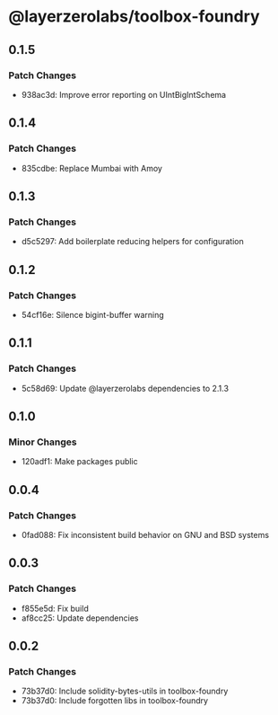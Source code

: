 # @layerzerolabs/toolbox-foundry

## 0.1.5

### Patch Changes

- 938ac3d: Improve error reporting on UIntBigIntSchema

## 0.1.4

### Patch Changes

- 835cdbe: Replace Mumbai with Amoy

## 0.1.3

### Patch Changes

- d5c5297: Add boilerplate reducing helpers for configuration

## 0.1.2

### Patch Changes

- 54cf16e: Silence bigint-buffer warning

## 0.1.1

### Patch Changes

- 5c58d69: Update @layerzerolabs dependencies to 2.1.3

## 0.1.0

### Minor Changes

- 120adf1: Make packages public

## 0.0.4

### Patch Changes

- 0fad088: Fix inconsistent build behavior on GNU and BSD systems

## 0.0.3

### Patch Changes

- f855e5d: Fix build
- af8cc25: Update dependencies

## 0.0.2

### Patch Changes

- 73b37d0: Include solidity-bytes-utils in toolbox-foundry
- 73b37d0: Include forgotten libs in toolbox-foundry
